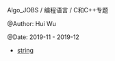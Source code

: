 Algo_JOBS / 编程语言 / C和C++专题

@Author: Hui Wu

@Date: 2019-11 - 2019-12

- [string](./STL/string.md)

